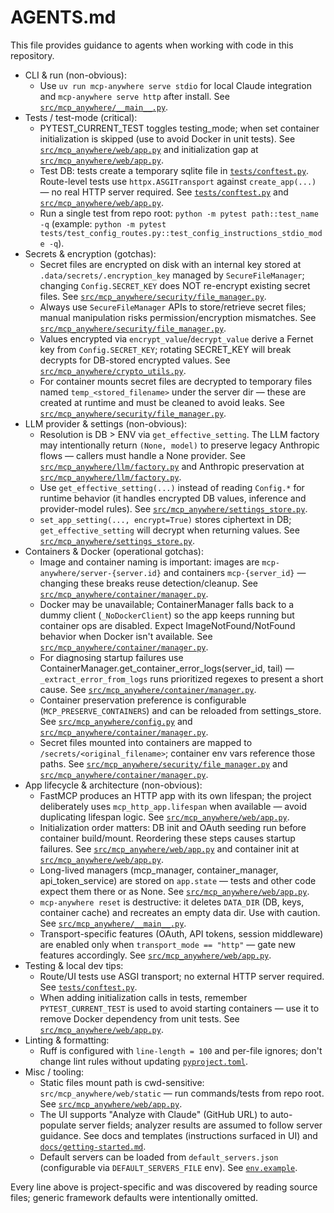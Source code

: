 # AGENTS.md

This file provides guidance to agents when working with code in this repository.

- CLI & run (non-obvious):
  - Use `uv run mcp-anywhere serve stdio` for local Claude integration and `mcp-anywhere serve http` after install. See [`src/mcp_anywhere/__main__.py`](src/mcp_anywhere/__main__.py:90).
- Tests / test-mode (critical):
  - PYTEST_CURRENT_TEST toggles testing_mode; when set container initialization is skipped (use to avoid Docker in unit tests). See [`src/mcp_anywhere/web/app.py`](src/mcp_anywhere/web/app.py:72) and initialization gap at [`src/mcp_anywhere/web/app.py`](src/mcp_anywhere/web/app.py:82).
  - Test DB: tests create a temporary sqlite file in [`tests/conftest.py`](tests/conftest.py:42). Route-level tests use `httpx.ASGITransport` against `create_app(...)` — no real HTTP server required. See [`tests/conftest.py`](tests/conftest.py:89) and [`src/mcp_anywhere/web/app.py`](src/mcp_anywhere/web/app.py:40).
  - Run a single test from repo root: `python -m pytest path::test_name -q` (example: `python -m pytest tests/test_config_routes.py::test_config_instructions_stdio_mode -q`).
- Secrets & encryption (gotchas):
  - Secret files are encrypted on disk with an internal key stored at `.data/secrets/.encryption_key` managed by `SecureFileManager`; changing `Config.SECRET_KEY` does NOT re-encrypt existing secret files. See [`src/mcp_anywhere/security/file_manager.py`](src/mcp_anywhere/security/file_manager.py:45).
  - Always use `SecureFileManager` APIs to store/retrieve secret files; manual manipulation risks permission/encryption mismatches. See [`src/mcp_anywhere/security/file_manager.py`](src/mcp_anywhere/security/file_manager.py:16).
  - Values encrypted via `encrypt_value`/`decrypt_value` derive a Fernet key from `Config.SECRET_KEY`; rotating SECRET_KEY will break decrypts for DB-stored encrypted values. See [`src/mcp_anywhere/crypto_utils.py`](src/mcp_anywhere/crypto_utils.py:18).
  - For container mounts secret files are decrypted to temporary files named `temp_<stored_filename>` under the server dir — these are created at runtime and must be cleaned to avoid leaks. See [`src/mcp_anywhere/security/file_manager.py`](src/mcp_anywhere/security/file_manager.py:179).
- LLM provider & settings (non-obvious):
  - Resolution is DB > ENV via `get_effective_setting`. The LLM factory may intentionally return `(None, model)` to preserve legacy Anthropic flows — callers must handle a None provider. See [`src/mcp_anywhere/llm/factory.py`](src/mcp_anywhere/llm/factory.py:42) and Anthropic preservation at [`src/mcp_anywhere/llm/factory.py`](src/mcp_anywhere/llm/factory.py:70).
  - Use `get_effective_setting(...)` instead of reading `Config.*` for runtime behavior (it handles encrypted DB values, inference and provider-model rules). See [`src/mcp_anywhere/settings_store.py`](src/mcp_anywhere/settings_store.py:71).
  - `set_app_setting(..., encrypt=True)` stores ciphertext in DB; `get_effective_setting` will decrypt when returning values. See [`src/mcp_anywhere/settings_store.py`](src/mcp_anywhere/settings_store.py:21).
- Containers & Docker (operational gotchas):
  - Image and container naming is important: images are `mcp-anywhere/server-{server.id}` and containers `mcp-{server_id}` — changing these breaks reuse detection/cleanup. See [`src/mcp_anywhere/container/manager.py`](src/mcp_anywhere/container/manager.py:148).
  - Docker may be unavailable; ContainerManager falls back to a dummy client (`_NoDockerClient`) so the app keeps running but container ops are disabled. Expect ImageNotFound/NotFound behavior when Docker isn't available. See [`src/mcp_anywhere/container/manager.py`](src/mcp_anywhere/container/manager.py:132).
  - For diagnosing startup failures use ContainerManager.get_container_error_logs(server_id, tail) — `_extract_error_from_logs` runs prioritized regexes to present a short cause. See [`src/mcp_anywhere/container/manager.py`](src/mcp_anywhere/container/manager.py:244).
  - Container preservation preference is configurable (`MCP_PRESERVE_CONTAINERS`) and can be reloaded from settings_store. See [`src/mcp_anywhere/config.py`](src/mcp_anywhere/config.py:106) and [`src/mcp_anywhere/container/manager.py`](src/mcp_anywhere/container/manager.py:344).
  - Secret files mounted into containers are mapped to `/secrets/<original_filename>`; container env vars reference those paths. See [`src/mcp_anywhere/security/file_manager.py`](src/mcp_anywhere/security/file_manager.py:157) and [`src/mcp_anywhere/container/manager.py`](src/mcp_anywhere/container/manager.py:395).
- App lifecycle & architecture (non-obvious):
  - FastMCP produces an HTTP app with its own lifespan; the project deliberately uses `mcp_http_app.lifespan` when available — avoid duplicating lifespan logic. See [`src/mcp_anywhere/web/app.py`](src/mcp_anywhere/web/app.py:164).
  - Initialization order matters: DB init and OAuth seeding run before container build/mount. Reordering these steps causes startup failures. See [`src/mcp_anywhere/web/app.py`](src/mcp_anywhere/web/app.py:48) and container init at [`src/mcp_anywhere/web/app.py`](src/mcp_anywhere/web/app.py:82).
  - Long-lived managers (mcp_manager, container_manager, api_token_service) are stored on `app.state` — tests and other code expect them there or as None. See [`src/mcp_anywhere/web/app.py`](src/mcp_anywhere/web/app.py:181).
  - `mcp-anywhere reset` is destructive: it deletes `DATA_DIR` (DB, keys, container cache) and recreates an empty data dir. Use with caution. See [`src/mcp_anywhere/__main__.py`](src/mcp_anywhere/__main__.py:158).
  - Transport-specific features (OAuth, API tokens, session middleware) are enabled only when `transport_mode == "http"` — gate new features accordingly. See [`src/mcp_anywhere/web/app.py`](src/mcp_anywhere/web/app.py:120).
- Testing & local dev tips:
  - Route/UI tests use ASGI transport; no external HTTP server required. See [`tests/conftest.py`](tests/conftest.py:89).
  - When adding initialization calls in tests, remember `PYTEST_CURRENT_TEST` is used to avoid starting containers — use it to remove Docker dependency from unit tests. See [`src/mcp_anywhere/web/app.py`](src/mcp_anywhere/web/app.py:72).
- Linting & formatting:
  - Ruff is configured with `line-length = 100` and per-file ignores; don't change lint rules without updating [`pyproject.toml`](pyproject.toml:58).
- Misc / tooling:
  - Static files mount path is cwd-sensitive: `src/mcp_anywhere/web/static` — run commands/tests from repo root. See [`src/mcp_anywhere/web/app.py`](src/mcp_anywhere/web/app.py:145).
  - The UI supports "Analyze with Claude" (GitHub URL) to auto-populate server fields; analyzer results are assumed to follow server guidance. See docs and templates (instructions surfaced in UI) and [`docs/getting-started.md`](docs/getting-started.md:228).
  - Default servers can be loaded from `default_servers.json` (configurable via `DEFAULT_SERVERS_FILE` env). See [`env.example`](env.example:62).

Every line above is project-specific and was discovered by reading source files; generic framework defaults were intentionally omitted.
